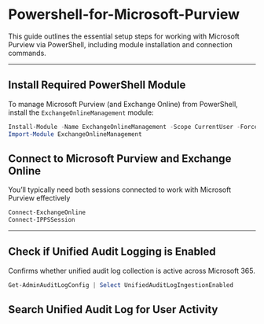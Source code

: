 # Powershell-for-Microsoft-Purview

This guide outlines the essential setup steps for working with Microsoft Purview via PowerShell, including module installation and connection commands.

---

## Install Required PowerShell Module

To manage Microsoft Purview (and Exchange Online) from PowerShell, install the `ExchangeOnlineManagement` module:

```powershell
Install-Module -Name ExchangeOnlineManagement -Scope CurrentUser -Force
Import-Module ExchangeOnlineManagement
```

## Connect to Microsoft Purview and Exchange Online

You’ll typically need both sessions connected to work with Microsoft Purview effectively

```powershell
Connect-ExchangeOnline
Connect-IPPSSession
```

---

## Check if Unified Audit Logging is Enabled
Confirms whether unified audit log collection is active across Microsoft 365.
```powershell
Get-AdminAuditLogConfig | Select UnifiedAuditLogIngestionEnabled
```

## Search Unified Audit Log for User Activity
